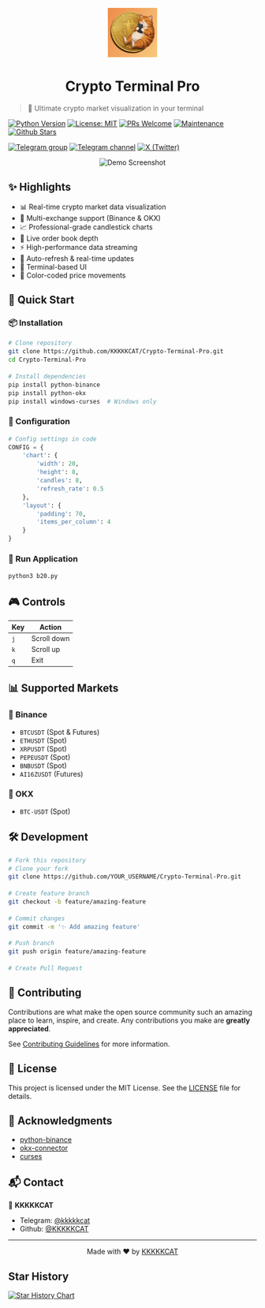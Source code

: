 <p align="center">
<img src="https://raw.githubusercontent.com/KKKKKCAT/Crypto-Terminal-Pro/refs/heads/main/assets/Crypto-Terminal-Pro-logo.webp" alt="Crypto Terminal Pro" width="100">
</p>
<h1 align="center">Crypto Terminal Pro</h1>

> 🚀 Ultimate crypto market visualization in your terminal

[![Python Version](https://img.shields.io/badge/python-3.9+-blue.svg?style=flat-square&logo=python)](https://www.python.org/downloads/)
[![License: MIT](https://img.shields.io/badge/License-MIT-yellow.svg?style=flat-square&logo=mit)](https://opensource.org/licenses/MIT)
[![PRs Welcome](https://img.shields.io/badge/PRs-welcome-brightgreen.svg?style=flat-square&logo=github)](http://makeapullrequest.com)
[![Maintenance](https://img.shields.io/badge/Maintained%3F-yes-green.svg?style=flat-square&logo=github)](https://github.com/KKKKKCAT/Crypto-Terminal-Pro)
[![Github Stars](https://img.shields.io/github/stars/KKKKKCAT/Crypto-Terminal-Pro?style=flat-square&logo=github)](https://github.com/KKKKKCAT/Crypto-Terminal-Pro/stargazers)


[![Telegram group](https://img.shields.io/badge/dynamic/json?url=https%3A%2F%2Fapi.swo.moe%2Fstats%2Ftelegram%2Fkkcatblog&query=count&color=2CA5E0&label=Telegram%20Group&logo=telegram&cacheSeconds=3600&style=flat-square)](https://t.me/kkcatblog) [![Telegram channel](https://img.shields.io/badge/dynamic/json?url=https%3A%2F%2Fapi.swo.moe%2Fstats%2Ftelegram%2Fkkkkkcat&query=count&color=2CA5E0&label=Telegram%20Channel&logo=telegram&cacheSeconds=3600&style=flat-square)](https://t.me/kkkkkcat) [![X (Twitter)](https://img.shields.io/badge/any_text-Follow-blue?color=2CA5E0&label=Twitter&logo=X&cacheSeconds=3600&style=flat-square)](https://x.com/intent/follow?screen_name=kcat88888)

<p align="center">
  <img src="https://via.placeholder.com/800x400?text=Terminal+Demo" alt="Demo Screenshot" width="800">
</p>

## ✨ Highlights

- 📊 Real-time crypto market data visualization
- 🎯 Multi-exchange support (Binance & OKX)
- 📈 Professional-grade candlestick charts
- 📕 Live order book depth
- ⚡ High-performance data streaming
- 🔄 Auto-refresh & real-time updates
- 🌙 Terminal-based UI
- 🎨 Color-coded price movements

## 🚀 Quick Start

### 📦 Installation

```bash
# Clone repository
git clone https://github.com/KKKKKCAT/Crypto-Terminal-Pro.git
cd Crypto-Terminal-Pro

# Install dependencies
pip install python-binance
pip install python-okx
pip install windows-curses  # Windows only
```

### 🔧 Configuration

```python
# Config settings in code
CONFIG = {
    'chart': {
        'width': 20,
        'height': 8,
        'candles': 8,
        'refresh_rate': 0.5
    },
    'layout': {
        'padding': 70,
        'items_per_column': 4
    }
}
```

### 💫 Run Application

```bash
python3 b20.py
```

## 🎮 Controls

| Key | Action |
|-----|--------|
| `j` | Scroll down |
| `k` | Scroll up |
| `q` | Exit |

## 📊 Supported Markets

### 💎 Binance
- `BTCUSDT` (Spot & Futures)
- `ETHUSDT` (Spot)
- `XRPUSDT` (Spot)
- `PEPEUSDT` (Spot)
- `BNBUSDT` (Spot)
- `AI16ZUSDT` (Futures)

### 🌟 OKX
- `BTC-USDT` (Spot)

## 🛠️ Development

```bash
# Fork this repository
# Clone your fork
git clone https://github.com/YOUR_USERNAME/Crypto-Terminal-Pro.git

# Create feature branch
git checkout -b feature/amazing-feature

# Commit changes
git commit -m '✨ Add amazing feature'

# Push branch
git push origin feature/amazing-feature

# Create Pull Request
```

## 🤝 Contributing

Contributions are what make the open source community such an amazing place to learn, inspire, and create. Any contributions you make are **greatly appreciated**.

See [Contributing Guidelines](CONTRIBUTING.md) for more information.

## 📝 License

This project is licensed under the MIT License. See the [LICENSE](LICENSE) file for details.

## 💫 Acknowledgments

- [python-binance](https://github.com/sammchardy/python-binance)
- [okx-connector](https://github.com/okxapi/python-okx)
- [curses](https://docs.python.org/3/library/curses.html)

## 📬 Contact

👤 **KKKKKCAT**
- Telegram: [@kkkkkcat](https://t.me/kkkkkcat)
- Github: [@KKKKKCAT](https://github.com/KKKKKCAT)

---

<p align="center">Made with ❤️ by <a href="https://github.com/KKKKKCAT">KKKKKCAT</a></p>

## Star History
[![Star History Chart](https://api.star-history.com/svg?repos=KKKKKCAT/Crypto-Terminal-Pro&type=Date)](https://star-history.com/#KKKKKCAT/Crypto-Terminal-Pro&Date)
